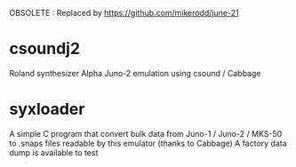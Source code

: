 OBSOLETE : Replaced by https://github.com/mikerodd/june-21


# csoundj2
Roland synthesizer Alpha Juno-2 emulation using csound / Cabbage

# syxloader
A simple C program that convert bulk data from Juno-1 / Juno-2 / MKS-50  to .snaps files readable by this emulator (thanks to Cabbage)
A factory data dump is available to test
